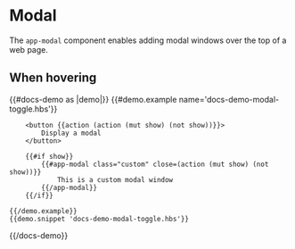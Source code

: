 # Modal

The `app-modal` component enables adding modal windows over the top of a web page.

## When hovering

{{#docs-demo as |demo|}}
	{{#demo.example name='docs-demo-modal-toggle.hbs'}}
		
		<button {{action (action (mut show) (not show))}}>
			Display a modal
		</button>

		{{#if show}}
			{{#app-modal class="custom" close=(action (mut show) (not show))}}
				This is a custom modal window
			{{/app-modal}}
		{{/if}}

	{{/demo.example}}
	{{demo.snippet 'docs-demo-modal-toggle.hbs'}}
{{/docs-demo}}
